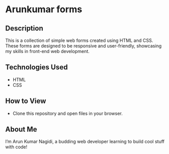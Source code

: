 # Arunkumar forms

## Description
This is a collection of simple web forms created using HTML and CSS. These forms are designed to be responsive and user-friendly, showcasing my skills in front-end web development.

## Technologies Used
- HTML
- CSS

## How to View
- Clone this repository and open files in your browser.

## About Me
I’m Arun Kumar Nagidi, a budding web developer learning to build cool stuff with code!
